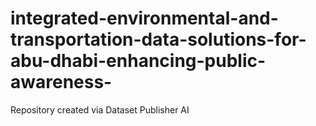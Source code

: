 # integrated-environmental-and-transportation-data-solutions-for-abu-dhabi-enhancing-public-awareness-
Repository created via Dataset Publisher AI
